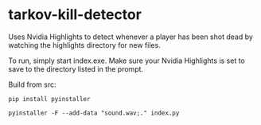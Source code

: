 # tarkov-kill-detector
Uses Nvidia Highlights to detect whenever a player has been shot dead by watching the highlights directory for new files.

To run, simply start index.exe.
Make sure your Nvidia Highlights is set to save to the directory listed in the prompt.

Build from src: 

 `pip install pyinstaller`

 `pyinstaller -F --add-data "sound.wav;." index.py`
 
 
